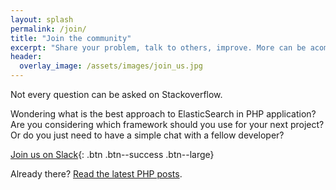 ```yaml
---
layout: splash
permalink: /join/
title: "Join the community"
excerpt: "Share your problem, talk to others, improve. More can be acomplished while working together."
header:
  overlay_image: /assets/images/join_us.jpg
---
```

Not every question can be asked on Stackoverflow. 

Wondering what is the best approach to ElasticSearch in PHP application? Are you considering which framework should you use for your next project? Or do you just need to have a simple chat with a fellow developer? 

[<i class='fa fa-slack'></i> Join us on Slack](https://phparty.herokuapp.com){: .btn .btn--success .btn--large}

Already there? [Read the latest PHP posts](https://medium.com/tag/php).